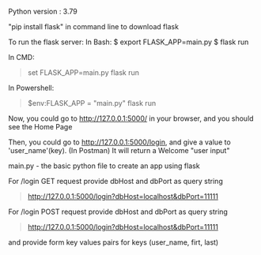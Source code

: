 Python version : 3.79

"pip install flask" in command line to download flask

To run the flask server:
In Bash:
$ export FLASK_APP=main.py
$ flask run

In CMD:
> set FLASK_APP=main.py
> flask run

In Powershell:
> $env:FLASK_APP = "main.py"
> flask run

Now, you could go to http://127.0.0.1:5000/ in your browser, and you should see the Home Page

Then, you could go to http://127.0.0.1:5000/login, and give a value to 'user_name'(key). (In Postman)
It will return a Welcome "user input"

main.py - the basic python file to create an app using flask


For /login GET request provide dbHost and dbPort as query string
> http://127.0.0.1:5000/login?dbHost=localhost&dbPort=11111

For /login POST request provide dbHost and dbPort as query string 
> http://127.0.0.1:5000/login?dbHost=localhost&dbPort=11111

and provide form key values pairs for keys (user_name, firt, last)




